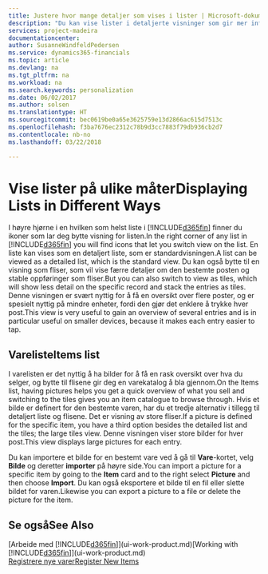 ```yaml
---
title: Justere hvor mange detaljer som vises i lister | Microsoft-dokumentasjon
description: "Du kan vise lister i detaljerte visninger som gir mer informasjon, eller som fliser som det går raskt å se gjennom."
services: project-madeira
documentationcenter: 
author: SusanneWindfeldPedersen
ms.service: dynamics365-financials
ms.topic: article
ms.devlang: na
ms.tgt_pltfrm: na
ms.workload: na
ms.search.keywords: personalization
ms.date: 06/02/2017
ms.author: solsen
ms.translationtype: HT
ms.sourcegitcommit: bec0619be0a65e3625759e13d2866ac615d7513c
ms.openlocfilehash: f3ba7676ec2312c78b9d3cc7883f79db936cb2d7
ms.contentlocale: nb-no
ms.lasthandoff: 03/22/2018

---
```

# <a name="displaying-lists-in-different-ways"></a><span data-ttu-id="83c06-103">Vise lister på ulike måter</span><span class="sxs-lookup"><span data-stu-id="83c06-103">Displaying Lists in Different Ways</span></span>
<span data-ttu-id="83c06-104">I høyre hjørne i en hvilken som helst liste i [!INCLUDE[d365fin](includes/d365fin_md.md)] finner du ikoner som lar deg bytte visning for listen.</span><span class="sxs-lookup"><span data-stu-id="83c06-104">In the right corner of any list in [!INCLUDE[d365fin](includes/d365fin_md.md)] you will find icons that let you switch view on the list.</span></span> <span data-ttu-id="83c06-105">En liste kan vises som en detaljert liste, som er standardvisningen.</span><span class="sxs-lookup"><span data-stu-id="83c06-105">A list can be viewed as a detailed list, which is the standard view.</span></span> <span data-ttu-id="83c06-106">Du kan også bytte til en visning som fliser, som vil vise færre detaljer om den bestemte posten og stable oppføringer som fliser.</span><span class="sxs-lookup"><span data-stu-id="83c06-106">But you can also switch to view as tiles, which will show less detail on the specific record and stack the entries as tiles.</span></span> <span data-ttu-id="83c06-107">Denne visningen er svært nyttig for å få en oversikt over flere poster, og er spesielt nyttig på mindre enheter, fordi den gjør det enklere å trykke hver post.</span><span class="sxs-lookup"><span data-stu-id="83c06-107">This view is very useful to gain an overview of several entries and is in particular useful on smaller devices, because it makes each entry easier to tap.</span></span>

## <a name="items-list"></a><span data-ttu-id="83c06-108">Vareliste</span><span class="sxs-lookup"><span data-stu-id="83c06-108">Items list</span></span>
<span data-ttu-id="83c06-109">I varelisten er det nyttig å ha bilder for å få en rask oversikt over hva du selger, og bytte til flisene gir deg en varekatalog å bla gjennom.</span><span class="sxs-lookup"><span data-stu-id="83c06-109">On the Items list, having pictures helps you get a quick overview of what you sell and switching to the tiles gives you an item catalogue to browse through.</span></span> <span data-ttu-id="83c06-110">Hvis et bilde er definert for den bestemte varen, har du et tredje alternativ i tillegg til detaljert liste og flisene. Det er visning av store fliser.</span><span class="sxs-lookup"><span data-stu-id="83c06-110">If a picture is defined for the specific item, you have a third option besides the detailed list and the tiles; the large tiles view.</span></span> <span data-ttu-id="83c06-111">Denne visningen viser store bilder for hver post.</span><span class="sxs-lookup"><span data-stu-id="83c06-111">This view displays large pictures for each entry.</span></span>

<span data-ttu-id="83c06-112">Du kan importere et bilde for en bestemt vare ved å gå til **Vare**-kortet, velg **Bilde** og deretter **importer** på høyre side.</span><span class="sxs-lookup"><span data-stu-id="83c06-112">You can import a picture for a specific item by going to the **Item** card and to the right select **Picture** and then choose **Import**.</span></span> <span data-ttu-id="83c06-113">Du kan også eksportere et bilde til en fil eller slette bildet for varen.</span><span class="sxs-lookup"><span data-stu-id="83c06-113">Likewise you can export a picture to a file or delete the picture for the item.</span></span>  

## <a name="see-also"></a><span data-ttu-id="83c06-114">Se også</span><span class="sxs-lookup"><span data-stu-id="83c06-114">See Also</span></span>
<span data-ttu-id="83c06-115">[Arbeide med [!INCLUDE[d365fin](includes/d365fin_md.md)]](ui-work-product.md)</span><span class="sxs-lookup"><span data-stu-id="83c06-115">[Working with [!INCLUDE[d365fin](includes/d365fin_md.md)]](ui-work-product.md)</span></span>  
[<span data-ttu-id="83c06-116">Registrere nye varer</span><span class="sxs-lookup"><span data-stu-id="83c06-116">Register New Items</span></span>](inventory-how-register-new-items.md)  

